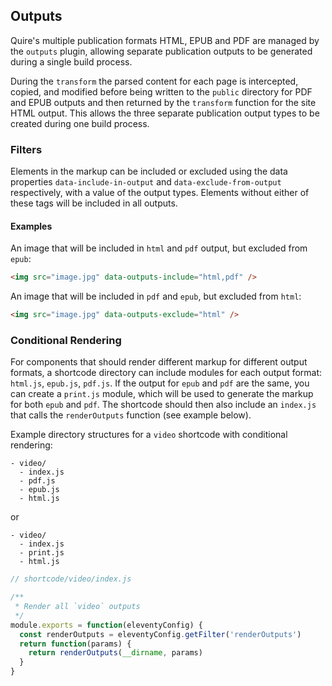 ## Outputs
Quire's multiple publication formats HTML, EPUB and PDF are managed by the `outputs` plugin, allowing separate publication outputs to be generated during a single build process.

During the `transform` the parsed content for each page is intercepted, copied, and modified before being written to the `public` directory for PDF and EPUB outputs and then returned by the `transform` function for the site HTML output. This allows the three separate publication output types to be created during one build process.

### Filters
Elements in the markup can be included or excluded using the data properties `data-include-in-output` and `data-exclude-from-output` respectively, with a value of the output types. Elements without either of these tags will be included in all outputs.

#### Examples
An image that will be included in `html` and `pdf` output, but excluded from `epub`:
```html
<img src="image.jpg" data-outputs-include="html,pdf" />
```

An image that will be included in `pdf` and `epub`, but excluded from `html`:
```html
<img src="image.jpg" data-outputs-exclude="html" />
```

### Conditional Rendering
For components that should render different markup for different output formats, a shortcode directory can include modules for each output format: `html.js`, `epub.js`, `pdf.js`. If the output for `epub` and `pdf` are the same, you can create a `print.js` module, which will be used to generate the markup for both `epub` and `pdf`. The shortcode should then also include an `index.js` that calls the `renderOutputs` function (see example below).

Example directory structures for a `video` shortcode with conditional rendering:

```
- video/
  - index.js
  - pdf.js
  - epub.js
  - html.js
```

or

```
- video/
  - index.js
  - print.js
  - html.js
```

```javascript
// shortcode/video/index.js

/**
 * Render all `video` outputs
 */
module.exports = function(eleventyConfig) {
  const renderOutputs = eleventyConfig.getFilter('renderOutputs')
  return function(params) {
    return renderOutputs(__dirname, params)
  }
}
````
